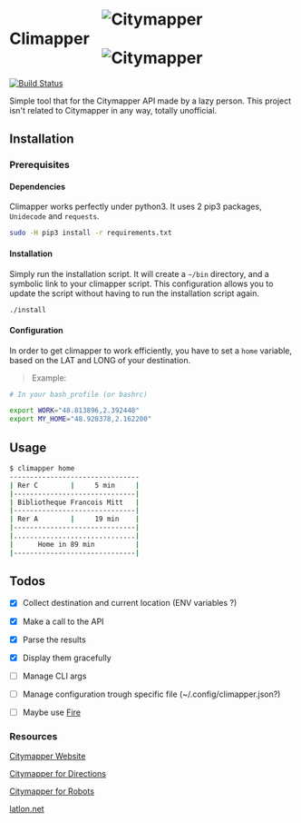 # <center>![Citymapper](https://lh6.ggpht.com/Imb9kzIzJPanYvoMhRzT04AemnqlYzS2RmU4rHX-Hoy3WONLzRhUo3j9bIJJi1N7we8F=w300)</center> Climapper <center>![Citymapper](https://lh6.ggpht.com/Imb9kzIzJPanYvoMhRzT04AemnqlYzS2RmU4rHX-Hoy3WONLzRhUo3j9bIJJi1N7we8F=w300)</center>

[![Build Status](https://travis-ci.org/massard-t/climapper.svg?branch=master)](https://travis-ci.org/massard-t/climapper)

Simple tool that for the Citymapper API made by a lazy person.
This project isn't related to Citymapper in any way, totally unofficial.

## Installation

### Prerequisites

#### Dependencies

Climapper works perfectly under python3. It uses 2 pip3 packages, `Unidecode` and `requests`.

```bash
sudo -H pip3 install -r requirements.txt
```

#### Installation

Simply run the installation script. It will create a `~/bin` directory, and a symbolic link to your climapper script.
This configuration allows you to update the script without having to run the installation script again.

```bash
./install
```

#### Configuration

In order to get climapper to work efficiently, you have to set a `home` variable, based on the LAT and LONG of your destination.

> Example:


```bash
# In your bash_profile (or bashrc)

export WORK="48.813896,2.392448"
export MY_HOME="48.928378,2.162200"
```


## Usage

```bash
$ climapper home
--------------------------------
| Rer C        |     5 min     |
|------------------------------|
| Bibliotheque Francois Mitt   |
|------------------------------|
| Rer A        |     19 min    |
|------------------------------|
|..............................|
|      Home in 89 min          |
|------------------------------|
```


## Todos

- [x] Collect destination and current location (ENV variables ?)
- [x] Make a call to the API
- [x] Parse the results
- [x] Display them gracefully
- [ ] Manage CLI args
- [ ] Manage configuration trough specific file (~/.config/climapper.json?)
- [ ] Maybe use [Fire](https://github.com/google/python-fire)



### Resources

[Citymapper Website](https://citymapper.com/)

[Citymapper for Directions](https://citymapper.com/tools/1053/launch-citymapper-for-directions)

[Citymapper for Robots](https://citymapper.3scale.net/docs)

[latlon.net](http://www.latlong.net/)
